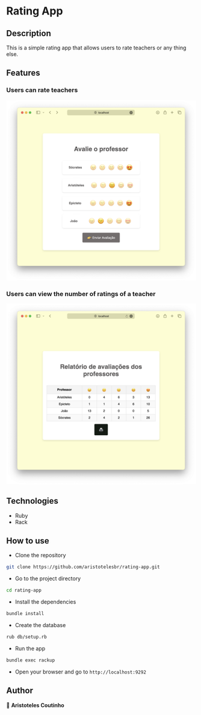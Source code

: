 # Rating App

## Description

This is a simple rating app that allows users to rate teachers or any thing else.

## Features

### Users can rate teachers

![rate a teacher](https://raw.githubusercontent.com/aristotelesbr/rating_app/main/docs/images/rate_a_teacher.png)

### Users can view the number of ratings of a teacher

![View rating](https://raw.githubusercontent.com/aristotelesbr/rating_app/main/docs/images/view_ratings.png)

## Technologies

- Ruby
- Rack

## How to use

- Clone the repository

```bash
git clone https://github.com/aristotelesbr/rating-app.git
```

- Go to the project directory

```bash
cd rating-app
```

- Install the dependencies

```bash
bundle install
```

- Create the database

```bash
rub db/setup.rb
```

- Run the app

```bash
bundle exec rackup
```

- Open your browser and go to `http://localhost:9292`

## Author

👤 **Aristoteles Coutinho**
